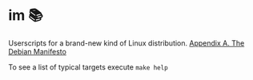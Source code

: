 # im 📚
Userscripts for a brand-new kind of Linux distribution. [Appendix A. The Debian Manifesto](https://www.debian.org/doc/manuals/project-history/manifesto.en.html)

To see a list of typical targets execute `make help`
